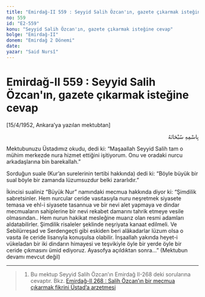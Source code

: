 ```yaml
---
title: "Emirdağ-II 559 : Seyyid Salih Özcan'ın, gazete çıkarmak isteğine cevap"
no: 559
id: "E2-559"
konu: "Seyyid Salih Özcan'ın, gazete çıkarmak isteğine cevap"
bolge: "Emirdağ-II"
donem: "Emirdağ 2 Dönemi"
date: 
yazar: "Said Nursî"
---
```


# Emirdağ-II 559 : Seyyid Salih Özcan'ın, gazete çıkarmak isteğine cevap

<p class="takdim">[15/4/1952, Ankara’ya yazılan mektubtan]</p>

<p class="arabic" dir="rtl" title="Meal: “Her türlü noksan sıfatlardan yüce olan Allah’ın adıyla.”">بِاسْمِهِ سُبْحَانَهُ</p>

Mektubunuzu Üstadımız okudu, dedi ki: “Maşaallah Seyyid Salih tam o mühim merkezde nura hizmet ettiğini işitiyorum. Onu ve oradaki nurcu arkadaşlarına bin barekallah.”

Sorduğun suale (Kur’an surelerinin tertibi hakkında) dedi ki: “Böyle büyük bir sual böyle bir zamanda lüzumsuzdur belki zararlıdır.”

İkincisi sualiniz “Büyük Nur” namındaki mecmua hakkında diyor ki: “Şimdilik sabretsinler. Hem nurcular ceride vasıtasıyla nuru neşretmek siyasete temasa ve ehl-i siyasete tasannua ve bir nevi alet yapmaya ve dindar mecmuaların sahiplerine bir nevi rekabet damarını tahrik etmeye vesile olmasından.. Hem nurun hakikat mesleğine muarız olan resmi adamları aldatabilirler. Şimdilik risaleler şeklinde neşriyata kanaat edilmeli. Ve Sebilürreşad ve Serdengeçti gibi eskiden beri alâkadarlar lüzum olsa o vasıta ile ceride lisanıyla konuşulsa olabilir. İnşaallah yakında heyet-i vükeladan bir iki dindarın himayesi ve teşvikiyle öyle bir yerde öyle bir ceride çıkmasını ümid ediyoruz. Ayasofya açıldıktan sonra...” (Mektubun devamı mevcut değil)

***

> 1. Bu mektup Seyyid Salih Özcan’ın Emirdağ II-268 deki sorularına cevaptır. Bkz. [Emirdağ-II 268 : Salih Özcan’ın bir mecmua çıkarmak fikrini Üstad’a arzetmesi](E2-268.md)

